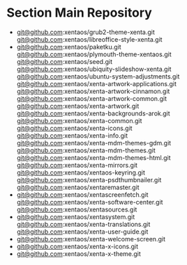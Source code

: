 # Section Main Repository
 * git@github.com:xentaos/grub2-theme-xenta.git  
git@github.com:xentaos/libreoffice-style-xenta.git  
 * git@github.com:xentaos/paketku.git  
git@github.com:xentaos/plymouth-theme-xentaos.git  
git@github.com:xentaos/seed.git  
git@github.com:xentaos/ubiquity-slideshow-xenta.git  
git@github.com:xentaos/ubuntu-system-adjustments.git  
git@github.com:xentaos/xenta-artwork-applications.git  
git@github.com:xentaos/xenta-artwork-cinnamon.git  
git@github.com:xentaos/xenta-artwork-common.git  
git@github.com:xentaos/xenta-artwork.git  
git@github.com:xentaos/xenta-backgrounds-arok.git  
git@github.com:xentaos/xenta-common.git  
git@github.com:xentaos/xenta-icons.git  
git@github.com:xentaos/xenta-info.git  
git@github.com:xentaos/xenta-mdm-themes-gdm.git  
git@github.com:xentaos/xenta-mdm-themes.git  
git@github.com:xentaos/xenta-mdm-themes-html.git  
git@github.com:xentaos/xenta-mirrors.git  
git@github.com:xentaos/xentaos-keyring.git  
git@github.com:xentaos/xenta-psdthumbnailer.git  
git@github.com:xentaos/xentaremaster.git  
 * git@github.com:xentaos/xentascreenfetch.git  
git@github.com:xentaos/xenta-software-center.git  
git@github.com:xentaos/xentasources.git  
 * git@github.com:xentaos/xentasystem.git  
git@github.com:xentaos/xenta-translations.git  
git@github.com:xentaos/xenta-user-guide.git  
 * git@github.com:xentaos/xenta-welcome-screen.git  
 * git@github.com:xentaos/xenta-x-icons.git  
 * git@github.com:xentaos/xenta-x-theme.git  

